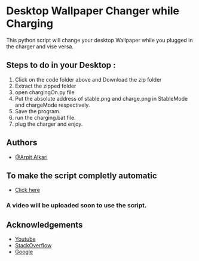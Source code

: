 # Desktop Wallpaper Changer while Charging

This python script will change your desktop Wallpaper while you plugged
in the charger and vise versa.





## Steps to do in your Desktop :
1. Click on the code folder above and Download the zip folder
2. Extract the zipped folder
3. open chargingOn.py file
4. Put the absolute address of stable.png and charge.png in StableMode and chargeMode respectively.
5. Save the program.
6. run the charging.bat file.
7. plug the charger and enjoy.


## Authors

- [@Arpit Alkari](https://dk004.github.io/arpitalkari/)



## To make the script completly automatic
- [Click here](https://www.youtube.com/watch?v=wtgLn6ZxxVQ)
 
 ### A video will be uploaded soon to use the script.



## Acknowledgements

 - [Youtube](https://youtube.com)
 - [StackOverflow](https://stackoverflow.com)
  - [Google](Goolge.com)

